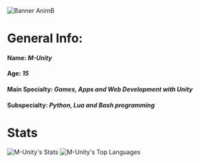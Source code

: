 ![Banner AnimB](https://github.com/user-attachments/assets/e32d45d8-f0be-42e1-9217-946ca44dbcde)
# General Info:
#### Name: *M-Unity*
#### Age: *15*
#### Main Specialty: *Games, Apps and Web Development with Unity*
#### Subspecialty: *Python, Lua and Bash programming*
# Stats
![M-Unity's Stats](https://github-readme-stats.vercel.app/api?username=M-UnityDev&theme=dark&show_icons=true&hide_border=true&count_private=true&icon_color=ff0000&bg_color=320000&text_color=ff0000&title_color=ff0000&border_radius=0&card_width=512&hide=issues)
![M-Unity's Top Languages](https://github-readme-stats.vercel.app/api/top-langs/?username=M-UnityDev&theme=dark&show_icons=true&hide_border=true&layout=compact&icon_color=ff0000&bg_color=320000&text_color=ff0000&title_color=ff0000&border_radius=0&card_width=512)
